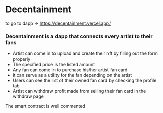 # Decentainment

to go to dapp => https://decentainment.vercel.app/

### Decentainment is a dapp that connects every artist to their fans
- Artist can come in to upload and create their nft by filling out the form properly
- The specified price is the listed amount
- Any fan can come in to purchase his/her artist fan card
- it can serve as a utility for the fan depending on the artist
- Users can see the list of their owned fan card by checking the profile tab
- Artist can withdraw profit made from selling their fan card in the withdraw page

The smart contract is well commented